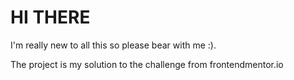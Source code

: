 # HI THERE

I'm really new to all this so please bear with me :).

The project is my solution to the challenge from frontendmentor.io

